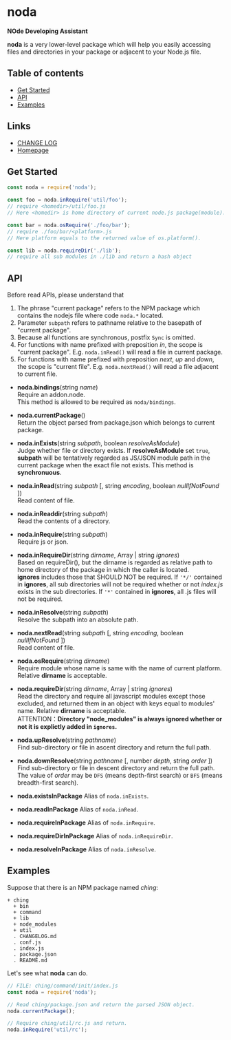 #	noda
__NOde Developing Assistant__

__noda__ is a very lower-level package which will help you easily accessing files and directories in your package or adjacent to your Node.js file.

##	Table of contents

*	[Get Started](#get-started)
*	[API](#api)
* 	[Examples](#examples)

##	Links

*	[CHANGE LOG](./CHANGELOG.md)
*	[Homepage](https://github.com/YounGoat/noda)

##	Get Started

```javascript
const noda = require('noda');

const foo = noda.inRequire('util/foo');
// require <homedir>/util/foo.js
// Here <homedir> is home directory of current node.js package(module).

const bar = noda.osRequire('./foo/bar');
// require ./foo/bar/<platform>.js
// Here platform equals to the returned value of os.platform().

const lib = noda.requireDir('./lib');
// require all sub modules in ./lib and return a hash object
```

##	API

Before read APIs, please understand that
1.  The phrase "current package" refers to the NPM package which contains the nodejs file where code `noda.*` located.
1.  Parameter `subpath` refers to pathname relative to the basepath of "current package".
1.  Because all functions are synchronous, postfix `Sync` is omitted.
1.  For functions with name prefixed with preposition *in*, the scope is "current package". E.g. `noda.inRead()` will read a file in current package.
1.  For functions with name prefixed with preposition *next*, *up* and *down*, the scope is "current file". E.g. `noda.nextRead()` will read a file adjacent to current file.

*   __noda.bindings__(string *name*)  
    Require an addon.node.  
    This method is allowed to be required as `noda/bindings`.

*	__noda.currentPackage__()  
    Return the object parsed from package.json which belongs to current package.

*	__noda.inExists__(string *subpath*, boolean *resolveAsModule*)  
    Judge whether file or directory exists. If __resolveAsModule__ set `true`, __subpath__ will be tentatively regarded as JS/JSON module path in the current package when the exact file not exists.
    This method is __synchronuous__.

*	__noda.inRead__(string *subpath* [, string *encoding*, boolean *nullIfNotFound* ])  
    Read content of file.

*	__noda.inReaddir__(string *subpath*)  
    Read the contents of a directory.

*	__noda.inRequire__(string *subpath*)  
    Require js or json.

*	__noda.inRequireDir__(string *dirname*, Array | string *ignores*)  
    Based on requireDir(), but the dirname is regarded as relative path to home directory of the package in which the caller is located.  
    __ignores__ includes those that SHOULD NOT be required. If `'*/'` contained in __ignores__, all sub directories will not be required whether or not *index.js* exists in the sub directories. If `'*'` contained in __ignores__, all .js files will not be required.

*	__noda.inResolve__(string *subpath*)  
    Resolve the subpath into an absolute path.

*   __noda.nextRead__(string *subpath* [, string *encoding*, boolean *nullIfNotFound* ])  
    Read content of file.

*	__noda.osRequire__(string *dirname*)  
    Require module whose name is same with the name of current platform. Relative __dirname__ is acceptable.

*	__noda.requireDir__(string *dirname*, Array | string *ignores*)  
    Read the directory and require all javascript modules except those excluded, and returned them in an object with keys equal to modules' name. Relative __dirname__ is acceptable.  
    ATTENTION：__Directory "node_modules" is always ignored whether or not it is explictly added in `ignores`.__
 
*   __noda.upResolve__(string *pathname*)  
    Find sub-directory or file in ascent directory and return the full path.

*   __noda.downResolve__(string *pathname* [, number *depth*, string *order* ])  
    Find sub-directory or file in descent directory and return the full path.
    The value of *order* may be `DFS` (means depth-first search) or `BFS` (means breadth-first search).

*   __noda.existsInPackage__
    Alias of `noda.inExists`.

*   __noda.readInPackage__
    Alias of `noda.inRead`.

*   __noda.requireInPackage__
    Alias of `noda.inRequire`.

*   __noda.requireDirInPackage__
    Alias of `noda.inRequireDir`.

*   __noda.resolveInPackage__
    Alias of `noda.inResolve`.

##  Examples

Suppose that there is an NPM package named *ching*:

```code
+ ching
  + bin
  + command
  + lib
  + node_modules
  + util
  . CHANGELOG.md
  . conf.js
  . index.js
  . package.json
  . README.md
```

Let's see what __noda__ can do.

```javascript
// FILE: ching/command/init/index.js
const noda = require('noda');

// Read ching/package.json and return the parsed JSON object.
noda.currentPackage();

// Require ching/util/rc.js and return.
noda.inRequire('util/rc');
```
